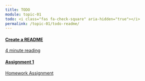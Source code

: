 ```yaml
---
title: TODO
module: topic-01
todo: <i class="fas fa-check-square" aria-hidden="true"></i>
permalink: /topic-01/todo-readme/
---
```


<div class="row text-center">
  <div class="col-lg-4">
    <div class="bs-component">
      <div class="list-group">
        <a href="../create-readme" class="list-group-item">
          <i class="icon-hw fab fa-readme"></i>
          <h4 class="list-group-item-heading">Create a README</h4>
          <div class="divider-hw"></div>
          <p class="list-group-item-text"><i class="far fa-clock" aria-hidden="true"></i> 4 minute reading</p>
        </a>
      </div>
    </div>
  </div>
  <div class="col-lg-4">
    <div class="bs-component">
      <div class="list-group">
        <a href="{{ site.data.moodle.main | append: site.data.moodle.topic-01 }}" target="_blank" class="list-group-item">
          <i class="icon-hw fas fa-file-upload"></i>
          <h4 class="list-group-item-heading">Assignment 1</h4>
          <div class="divider-hw"></div>
          <p class="list-group-item-text"><i class="fas fa-edit" aria-hidden="true"></i> Homework Assignment</p>
        </a>
      </div>
    </div>
  </div>
</div>
